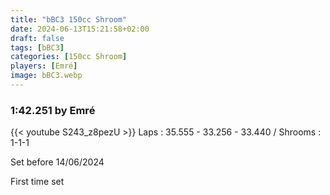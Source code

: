 ```yaml
---
title: "bBC3 150cc Shroom"
date: 2024-06-13T15:21:58+02:00
draft: false
tags: [bBC3]
categories: [150cc Shroom]
players: [Emré]
image: bBC3.webp
---
```

### 1:42.251 by Emré

{{< youtube S243_z8pezU >}}
Laps : 35.555 - 33.256 - 33.440 /
Shrooms : 1-1-1

Set before 14/06/2024

First time set